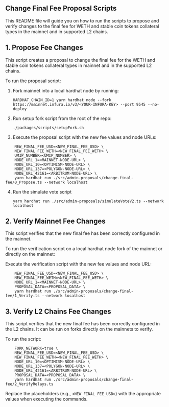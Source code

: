 ## Change Final Fee Proposal Scripts

This README file will guide you on how to run the scripts to propose and verify changes to the final fee for WETH and stable coin tokens collateral types in the mainnet and in supported L2 chains.

## 1. Propose Fee Changes

This script creates a proposal to change the final fee for the WETH and stable coin tokens collateral types in mainnet and in the supported L2 chains.

To run the proposal script:

1.  Fork mainnet into a local hardhat node by running:

    `HARDHAT_CHAIN_ID=1 yarn hardhat node --fork https://mainnet.infura.io/v3/<YOUR-INFURA-KEY> --port 9545 --no-deploy`

2.  Run setup fork script from the root of the repo:

    `./packages/scripts/setupFork.sh`

3.  Execute the proposal script with the new fee values and node URLs:

```
    NEW_FINAL_FEE_USD=<NEW_FINAL_FEE_USD> \
    NEW_FINAL_FEE_WETH=<NEW_FINAL_FEE_WETH> \
    UMIP_NUMBER=<UMIP_NUMBER> \
    NODE_URL_1=<MAINNET-NODE-URL> \
    NODE_URL_10=<OPTIMISM-NODE-URL> \
    NODE_URL_137=<POLYGON-NODE-URL> \
    NODE_URL_42161=<ARBITRUM-NODE-URL> \
    yarn hardhat run ./src/admin-proposals/change-final-fee/0_Propose.ts --network localhost
```

4. Run the simulate vote script

   `yarn hardhat run ./src/admin-proposals/simulateVoteV2.ts --network localhost`

## 2. Verify Mainnet Fee Changes

This script verifies that the new final fee has been correctly configured in the mainnet.

To run the verification script on a local hardhat node fork of the mainnet or directly on the mainnet:

Execute the verification script with the new fee values and node URL:

```
    NEW_FINAL_FEE_USD=<NEW_FINAL_FEE_USD> \
    NEW_FINAL_FEE_WETH=<NEW_FINAL_FEE_WETH> \
    NODE_URL_1=<MAINNET-NODE-URL> \
    PROPOSAL_DATA=<PROPOSAL_DATA> \
    yarn hardhat run ./src/admin-proposals/change-final-fee/1_Verify.ts --network localhost
```

## 3. Verify L2 Chains Fee Changes

This script verifies that the new final fee has been correctly configured in the L2 chains. It can be run on forks directly on the mainnets to verify.

To run the script:

```
    FORK_NETWORK=true \
    NEW_FINAL_FEE_USD=<NEW_FINAL_FEE_USD> \
    NEW_FINAL_FEE_WETH=<NEW_FINAL_FEE_WETH> \
    NODE_URL_10=<OPTIMISM-NODE-URL> \
    NODE_URL_137=<POLYGON-NODE-URL> \
    NODE_URL_42161=<ARBITRUM-NODE-URL> \
    PROPOSAL_DATA=<PROPOSAL_DATA> \
    yarn hardhat run ./src/admin-proposals/change-final-fee/2_VerifyRelays.ts
```

Replace the placeholders (e.g., `<NEW_FINAL_FEE_USD>`) with the appropriate values when executing the commands.
